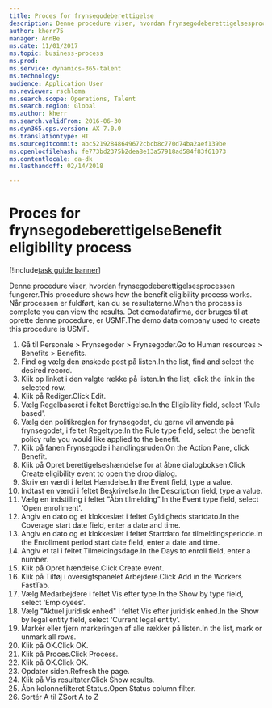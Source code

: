```yaml
--- 
title: Proces for frynsegodeberettigelse
description: Denne procedure viser, hvordan frynsegodeberettigelsesprocessen fungerer.
author: kherr75
manager: AnnBe
ms.date: 11/01/2017
ms.topic: business-process
ms.prod: 
ms.service: dynamics-365-talent
ms.technology: 
audience: Application User
ms.reviewer: rschloma
ms.search.scope: Operations, Talent
ms.search.region: Global
ms.author: kherr
ms.search.validFrom: 2016-06-30
ms.dyn365.ops.version: AX 7.0.0
ms.translationtype: HT
ms.sourcegitcommit: abc52192848649672cbcb8c770d74ba2aef139be
ms.openlocfilehash: fe773bd2375b2dea8e13a57918ad584f83f61073
ms.contentlocale: da-dk
ms.lasthandoff: 02/14/2018

---
```

# <a name="benefit-eligibility-process"></a><span data-ttu-id="9fce0-103">Proces for frynsegodeberettigelse</span><span class="sxs-lookup"><span data-stu-id="9fce0-103">Benefit eligibility process</span></span>

[!include[task guide banner](../../includes/task-guide-banner.md)]

<span data-ttu-id="9fce0-104">Denne procedure viser, hvordan frynsegodeberettigelsesprocessen fungerer.</span><span class="sxs-lookup"><span data-stu-id="9fce0-104">This procedure shows how the benefit eligibility process works.</span></span> <span data-ttu-id="9fce0-105">Når processen er fuldført, kan du se resultaterne.</span><span class="sxs-lookup"><span data-stu-id="9fce0-105">When the process is complete you can view the results.</span></span> <span data-ttu-id="9fce0-106">Det demodatafirma, der bruges til at oprette denne procedure, er USMF.</span><span class="sxs-lookup"><span data-stu-id="9fce0-106">The demo data company used to create this procedure is USMF.</span></span>

1. <span data-ttu-id="9fce0-107">Gå til Personale > Frynsegoder > Frynsegoder.</span><span class="sxs-lookup"><span data-stu-id="9fce0-107">Go to Human resources > Benefits > Benefits.</span></span>
2. <span data-ttu-id="9fce0-108">Find og vælg den ønskede post på listen.</span><span class="sxs-lookup"><span data-stu-id="9fce0-108">In the list, find and select the desired record.</span></span>
3. <span data-ttu-id="9fce0-109">Klik op linket i den valgte række på listen.</span><span class="sxs-lookup"><span data-stu-id="9fce0-109">In the list, click the link in the selected row.</span></span>
4. <span data-ttu-id="9fce0-110">Klik på Rediger.</span><span class="sxs-lookup"><span data-stu-id="9fce0-110">Click Edit.</span></span>
5. <span data-ttu-id="9fce0-111">Vælg Regelbaseret i feltet Berettigelse.</span><span class="sxs-lookup"><span data-stu-id="9fce0-111">In the Eligibility field, select 'Rule based'.</span></span>
6. <span data-ttu-id="9fce0-112">Vælg den politikreglen for frynsegodet, du gerne vil anvende på frynsegodet, i feltet Regeltype.</span><span class="sxs-lookup"><span data-stu-id="9fce0-112">In the Rule type field, select the benefit policy rule you would like applied to the benefit.</span></span>
7. <span data-ttu-id="9fce0-113">Klik på fanen Frynsegode i handlingsruden.</span><span class="sxs-lookup"><span data-stu-id="9fce0-113">On the Action Pane, click Benefit.</span></span>
8. <span data-ttu-id="9fce0-114">Klik på Opret berettigelseshændelse for at åbne dialogboksen.</span><span class="sxs-lookup"><span data-stu-id="9fce0-114">Click Create eligibility event to open the drop dialog.</span></span>
9. <span data-ttu-id="9fce0-115">Skriv en værdi i feltet Hændelse.</span><span class="sxs-lookup"><span data-stu-id="9fce0-115">In the Event field, type a value.</span></span>
10. <span data-ttu-id="9fce0-116">Indtast en værdi i feltet Beskrivelse.</span><span class="sxs-lookup"><span data-stu-id="9fce0-116">In the Description field, type a value.</span></span>
11. <span data-ttu-id="9fce0-117">Vælg en indstilling i feltet "Åbn tilmelding".</span><span class="sxs-lookup"><span data-stu-id="9fce0-117">In the Event type field, select 'Open enrollment'.</span></span>
12. <span data-ttu-id="9fce0-118">Angiv en dato og et klokkeslæt i feltet Gyldigheds startdato.</span><span class="sxs-lookup"><span data-stu-id="9fce0-118">In the Coverage start date field, enter a date and time.</span></span>
13. <span data-ttu-id="9fce0-119">Angiv en dato og et klokkeslæt i feltet Startdato for tilmeldingsperiode.</span><span class="sxs-lookup"><span data-stu-id="9fce0-119">In the Enrollment period start date field, enter a date and time.</span></span>
14. <span data-ttu-id="9fce0-120">Angiv et tal i feltet Tilmeldingsdage.</span><span class="sxs-lookup"><span data-stu-id="9fce0-120">In the Days to enroll field, enter a number.</span></span>
15. <span data-ttu-id="9fce0-121">Klik på Opret hændelse.</span><span class="sxs-lookup"><span data-stu-id="9fce0-121">Click Create event.</span></span>
16. <span data-ttu-id="9fce0-122">Klik på Tilføj i oversigtspanelet Arbejdere.</span><span class="sxs-lookup"><span data-stu-id="9fce0-122">Click Add in the Workers FastTab.</span></span>
17. <span data-ttu-id="9fce0-123">Vælg Medarbejdere i feltet Vis efter type.</span><span class="sxs-lookup"><span data-stu-id="9fce0-123">In the Show by type field, select 'Employees'.</span></span>
18. <span data-ttu-id="9fce0-124">Vælg "Aktuel juridisk enhed" i feltet Vis efter juridisk enhed.</span><span class="sxs-lookup"><span data-stu-id="9fce0-124">In the Show by legal entity field, select 'Current legal entity'.</span></span>
19. <span data-ttu-id="9fce0-125">Markér eller fjern markeringen af alle rækker på listen.</span><span class="sxs-lookup"><span data-stu-id="9fce0-125">In the list, mark or unmark all rows.</span></span>
20. <span data-ttu-id="9fce0-126">Klik på OK.</span><span class="sxs-lookup"><span data-stu-id="9fce0-126">Click OK.</span></span>
21. <span data-ttu-id="9fce0-127">Klik på Proces.</span><span class="sxs-lookup"><span data-stu-id="9fce0-127">Click Process.</span></span>
22. <span data-ttu-id="9fce0-128">Klik på OK.</span><span class="sxs-lookup"><span data-stu-id="9fce0-128">Click OK.</span></span>
23. <span data-ttu-id="9fce0-129">Opdater siden.</span><span class="sxs-lookup"><span data-stu-id="9fce0-129">Refresh the page.</span></span>
24. <span data-ttu-id="9fce0-130">Klik på Vis resultater.</span><span class="sxs-lookup"><span data-stu-id="9fce0-130">Click Show results.</span></span>
25. <span data-ttu-id="9fce0-131">Åbn kolonnefilteret Status.</span><span class="sxs-lookup"><span data-stu-id="9fce0-131">Open Status column filter.</span></span>
26. <span data-ttu-id="9fce0-132">Sortér A til Z</span><span class="sxs-lookup"><span data-stu-id="9fce0-132">Sort A to Z</span></span>


